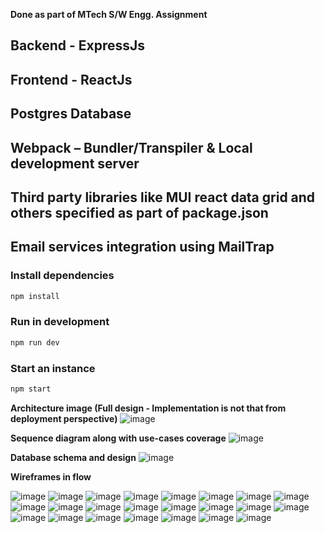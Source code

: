 **Done as part of MTech S/W Engg. Assignment**

## Backend - ExpressJs
## Frontend - ReactJs
## Postgres Database
## Webpack – Bundler/Transpiler & Local development server
## Third party libraries like MUI react data grid and others specified as part of package.json
## Email services integration using MailTrap

### Install dependencies
```bash
npm install
```

### Run in development
```bash
npm run dev
```

### Start an instance
```bash
npm start
```

**Architecture image (Full design - Implementation is not that from deployment perspective)**
![image](https://github.com/user-attachments/assets/5d54ea6a-fb97-426f-8a65-335fa7381ae5)

**Sequence diagram along with use-cases coverage**
![image](https://github.com/user-attachments/assets/28806330-f263-4d0c-a714-f0c0908beaa8)


**Database schema and design**
![image](https://github.com/user-attachments/assets/377c0c28-ff1f-4c5c-a4a3-b0d5779ac425)

**Wireframes in flow**

![image](https://github.com/user-attachments/assets/170c7cc4-2f36-4f59-abc7-48e13166edd9)
![image](https://github.com/user-attachments/assets/5e611170-f432-4f60-b908-c62d4defdef1)
![image](https://github.com/user-attachments/assets/e5e3e427-077d-4661-a978-7e4abfc3f76c)    ![image](https://github.com/user-attachments/assets/016ccaa1-4397-4fe2-8d5f-c1fcb30d42a9)
![image](https://github.com/user-attachments/assets/472d7c84-3f3e-4847-9818-f5aa8373ca44)    ![image](https://github.com/user-attachments/assets/bc6582c1-c56f-4f44-bb90-8c8e0e7bfb30)
![image](https://github.com/user-attachments/assets/c7632d5c-f595-4583-ad57-85c04b0f8569)
![image](https://github.com/user-attachments/assets/3fc963e0-38bc-4ca3-b1db-325bfab57ebc)
![image](https://github.com/user-attachments/assets/36e1bde6-9cb1-40ad-a1fe-19a062bc7bd1)    ![image](https://github.com/user-attachments/assets/075e5f0c-231a-4b35-96ad-6e03cda39671)
![image](https://github.com/user-attachments/assets/c3c346c6-3b9d-47d8-97c8-2394d4fdb7c6)
![image](https://github.com/user-attachments/assets/91221ea5-b85a-4b6d-9672-0f2ef92ff8a3)
![image](https://github.com/user-attachments/assets/f6dce8ea-ee99-4e5b-843b-ef918b60c03a)
![image](https://github.com/user-attachments/assets/2673bdb6-977b-472f-8de1-cb9ddf87a8df)    ![image](https://github.com/user-attachments/assets/7de9797d-535f-4b20-aaae-0e0951b83e67)
![image](https://github.com/user-attachments/assets/6136223e-c3bb-4b35-9d6a-40c57ec1e13b)
![image](https://github.com/user-attachments/assets/6b37aa82-76d2-4a4e-9d4e-a8282f6fbc50)
![image](https://github.com/user-attachments/assets/766bded6-3a36-4945-9fd5-caae45fd7950)
![image](https://github.com/user-attachments/assets/25f41ab4-7ca2-41ac-8ada-c06f263ae319)
![image](https://github.com/user-attachments/assets/38dc5d3a-0bb4-4423-ae7c-248d49759716)
![image](https://github.com/user-attachments/assets/24c999cd-a2cd-44b2-bd06-9a4c2a3a3dfe)
![image](https://github.com/user-attachments/assets/d4408832-3468-4cf3-a8e2-2c460b46bca0)
![image](https://github.com/user-attachments/assets/22afdfb6-bb3f-46fd-a0d5-9483e47ca23e)



















